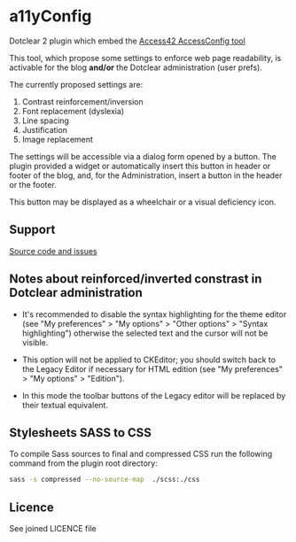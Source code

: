 # a11yConfig

Dotclear 2 plugin which embed the [Access42 AccessConfig tool](https://accessconfig.a11y.fr/)

This tool, which propose some settings to enforce web page readability, is activable for the blog **and/or** the Dotclear administration (user prefs).

The currently proposed settings are:

1. Contrast reinforcement/inversion
1. Font replacement (dyslexia)
1. Line spacing
1. Justification
1. Image replacement

The settings will be accessible via a dialog form opened by a button. The plugin provided a widget or automatically insert this button in header or footer of the blog, and, for the Administration, insert a button in the header or the footer.

This button may be displayed as a wheelchair or a visual deficiency icon.

## Support

[Source code and issues](https://github.com/franck-paul/a11yConfig)

## Notes about reinforced/inverted constrast in Dotclear administration

* It's recommended to disable the syntax highlighting for the theme editor (see "My preferences" > "My options" > "Other options" > "Syntax highlighting") otherwise the selected text and the cursor will not be visible.

* This option will not be applied to CKEditor; you should switch back to the Legacy Editor if necessary for HTML edition (see "My preferences" > "My options" > "Edition").

* In this mode the toolbar buttons of the Legacy editor will be replaced by their textual equivalent.

## Stylesheets SASS to CSS

To compile Sass sources to final and compressed CSS run the following command from the plugin root directory:

```bash
sass -s compressed --no-source-map  ./scss:./css
```

## Licence

See joined LICENCE file
